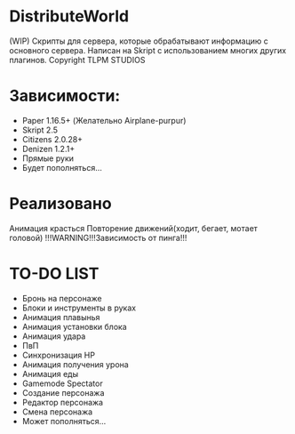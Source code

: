 # DistributeWorld
(WIP) Скрипты для сервера, которые обрабатывают информацию с основного сервера. Написан на Skript c использованием многих других плагинов.
Copyright TLPM STUDIOS

# Зависимости:
 - Paper 1.16.5+ (Желательно Airplane-purpur)
 - Skript 2.5
 - Citizens 2.0.28+
 - Denizen 1.2.1+
 - Прямые руки
 - Будет пополняться...
 
# Реализовано
 Анимация красться
 Повторение движений(ходит, бегает, мотает головой) !!!WARNING!!!Зависимость от пинга!!!

# TO-DO LIST
 - Бронь на персонаже
 - Блоки и инструменты в руках
 - Анимация плавынья
 - Анимация установки блока
 - Анимация удара
 - ПвП
 - Синхронизация HP
 - Анимация получения урона
 - Анимация еды
 - Gamemode Spectator
 - Создание персонажа
 - Редактор персонажа
 - Смена персонажа
 - Может пополняться...
